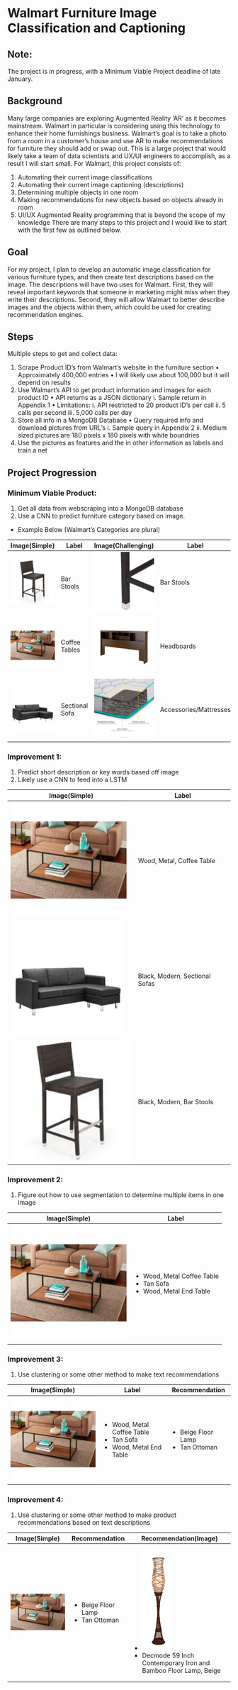 # Walmart Furniture Image Classification and Captioning

## Note:

The project is in progress, with a Minimum Viable Project deadline of late January.
## Background

Many large companies are exploring Augmented Reality ‘AR’ as it becomes mainstream. Walmart in particular is considering using this technology to enhance their home furnishings business. Walmart’s goal is to take a photo from a room in a customer’s house and use AR to make recommendations for furniture they should add or swap out. This is a large project that would likely take a team of data scientists and UX/UI engineers to accomplish, as a result I will start small. For Walmart, this project consists of:
1.	Automating their current image classifications
2.	Automating their current image captioning (descriptions)
3.	Determining multiple objects in one room
4.	Making recommendations for new objects based on objects already in room
5.	UI/UX Augmented Reality programming that is beyond the scope of my knowledge
There are many steps to this project and I would like to start with the first few as outlined below.  

## Goal

For my project, I plan to develop an automatic image classification for various furniture types, and then create text descriptions based on the image. The descriptions will have two uses for Walmart. First, they will reveal important keywords that someone in marketing might miss when they write their descriptions. Second, they will allow Walmart to better describe images and the objects within them, which could be used for creating recommendation engines.

## Steps

Multiple steps to get and collect data:
1.	Scrape Product ID’s from Walmart’s website in the furniture section
•	Approximately 400,000 entries
•	I will likely use about 100,000 but it will depend on results
2.	Use Walmart’s API to get product information and images for each product ID
•	API returns as a JSON dictionary
i.	Sample return in Appendix 1
•	Limitations:
i.	API restricted to 20 product ID’s per call
ii.	5 calls per second
iii.	5,000 calls per day
3.	Store all info in a MongoDB Database
•	Query required info and download pictures from URL’s
i.	Sample query in Appendix 2
ii.	Medium sized pictures are 180 pixels x 180 pixels with white boundries
4.	Use the pictures as features and the in other information as labels and train a net

## Project Progression

### Minimum Viable Product:
1.	Get all data from webscraping into a MongoDB database
2.	Use a CNN to predict furniture category based on image.
  * Example Below (Walmart’s Categories are plural)

|Image(Simple)|Label|Image(Challenging)|Label|
|-------------|-----|------------------|-----|
|![bar stool](barstool1.png)|Bar Stools|![bar stool leg](barstoolleg.png)| Bar Stools
|![coffee table](coffeetable.png)|Coffee Tables|![headboard](headboard.png)|Headboards|
|![sectional sofa](sofa1.png)|Sectional Sofa|![mattress](mattress.png)|Accessories/Mattresses|

### Improvement 1:
1.	Predict short description or key words based off image
2.	Likely use a CNN to feed into a LSTM

|Image(Simple)|Label|
|-------------|-----|
|![coffee table](coffeetable.png)|Wood, Metal, Coffee Table |
|![sectional sofa](sofa1.png)|Black, Modern, Sectional Sofas|
|![bar stool](barstool1.png)|Black, Modern, Bar Stools|

### Improvement 2:
1.	Figure out how to use segmentation to determine multiple items in one image

|Image(Simple)|Label|
|-------------|-----|
|![coffee table](coffeetable.png)|<ul><li>Wood, Metal Coffee Table</li><li>Tan Sofa </li><li>Wood, Metal End Table </li></ul>

### Improvement 3:
1. Use clustering or some other method to make text recommendations

|Image(Simple)|Label|Recommendation|
|-------------|-----|--------------|
|![coffee table](coffeetable.png)|<ul><li>Wood, Metal Coffee Table</li><li>Tan Sofa </li><li>Wood, Metal End Table </li></ul>| <ul><li>Beige Floor Lamp</li><li>Tan Ottoman</li></ul>|

### Improvement 4:
1.	Use clustering or some other method to make product recommendations based on text descriptions

|Image(Simple)|Recommendation|Recommendation(Image)|
|-------------|--------------|-------|
|![coffee table](coffeetable.png)| <ul><li>Beige Floor Lamp</li><li>Tan Ottoman</li></ul>|<ul><li>![lamp](lamp.png)</li><li>Decmode 59 Inch Contemporary Iron and Bamboo Floor Lamp, Beige</li></ul>
